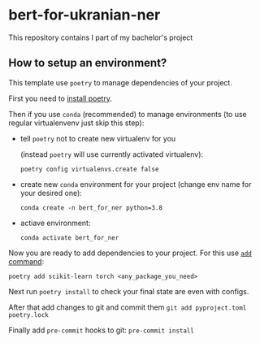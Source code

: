 # bert-for-ukranian-ner
This repository contains I part of my bachelor's project


## How to setup an environment?

This template use `poetry` to manage dependencies of your project.

First you need to [install poetry](https://python-poetry.org/docs/#installation).

Then if you use `conda` (recommended) to manage environments (to use regular virtualenvenv just skip this step):

* tell `poetry` not to create new virtualenv for you

    (instead `poetry` will use currently activated virtualenv):

    `poetry config virtualenvs.create false`

* create new `conda` environment for your project (change env name for your desired one):

    `conda create -n bert_for_ner python=3.8`

* actiave environment:

    `conda activate bert_for_ner`

Now you are ready to add dependencies to your project. For this use [`add` command](https://python-poetry.org/docs/cli/#add):

`poetry add scikit-learn torch <any_package_you_need>`

Next run `poetry install` to check your final state are even with configs.

After that add changes to git and commit them `git add pyproject.toml poetry.lock`

Finally add `pre-commit` hooks to git: `pre-commit install`
